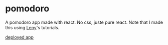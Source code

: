 # pomodoro

A pomodoro app made with react. No css, juste pure react. Note that I made this using [Leny](https://github.com/leny)'s tutorials.

[deployed app](https://anonymousepomodoro.netlify.app/)
